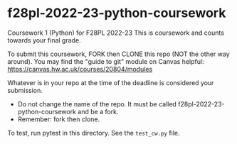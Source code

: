# f28pl-2022-23-python-coursework

Coursework 1 (Python) for F28PL 2022-23
This is coursework and counts towards your final grade.

To submit this coursework, FORK then CLONE this repo (NOT the other way around).
You may find the "guide to git" module on Canvas helpful:
   https://canvas.hw.ac.uk/courses/20804/modules
 

Whatever is in your repo at the time of the deadline is considered your submission.
* Do not change the name of the repo.  It must be called f28pl-2022-23-python-coursework and be a fork.
* Remember: fork then clone.


To test, run pytest in this directory.  See the `test_cw.py` file. 
